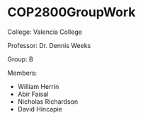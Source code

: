 # COP2800GroupWork

College: Valencia College

Professor: Dr. Dennis Weeks

Group: B

Members:
 - William Herrin
 - Abir Faisal
 - Nicholas Richardson
 - David Hincapie
